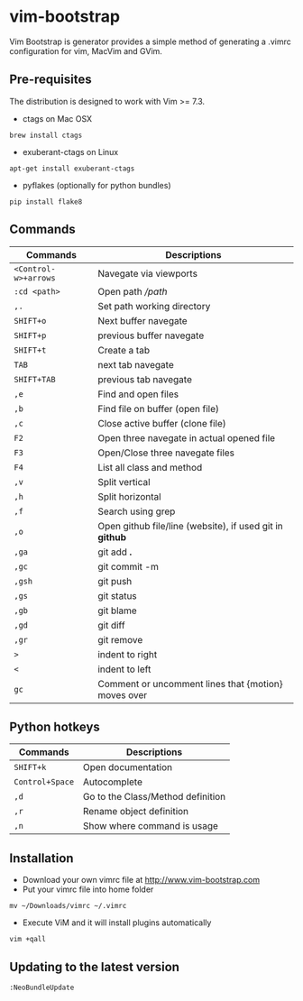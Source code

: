 # vim-bootstrap

Vim Bootstrap is generator provides a simple method of generating a .vimrc configuration for vim, MacVim and GVim.

## Pre-requisites

The distribution is designed to work with Vim >= 7.3.

* ctags on Mac OSX
```
brew install ctags
```
* exuberant-ctags on Linux
```
apt-get install exuberant-ctags
```
* pyflakes (optionally for python bundles)
```
pip install flake8
```

## Commands

Commands | Descriptions
--- | ---
`<Control-w>+arrows` | Navegate via viewports
`:cd <path>` | Open path */path*
`,.` | Set path working directory
`SHIFT+o` | Next buffer navegate
`SHIFT+p` | previous buffer navegate
`SHIFT+t` | Create a tab
`TAB` | next tab navegate
`SHIFT+TAB` | previous tab navegate
`,e` | Find and open files
`,b` | Find file on buffer (open file)
`,c` | Close active buffer (clone file)
`F2`  | Open three navegate in actual opened file
`F3`  | Open/Close three navegate files
`F4` | List all class and method
`,v` | Split vertical
`,h` | Split horizontal
`,f` | Search using grep
`,o` | Open github file/line (website), if used git in **github**
`,ga` | git add **.**
`,gc` | git commit -m
`,gsh` | git push
`,gs` | git status
`,gb` | git blame
`,gd` | git diff
`,gr` | git remove
`>` | indent to right
`<` | indent to left
`gc` | Comment or uncomment lines that {motion} moves over

## Python hotkeys

Commands | Descriptions
--- | ---
`SHIFT+k` | Open documentation
`Control+Space` | Autocomplete
`,d` | Go to the Class/Method definition
`,r` | Rename object definition
`,n` | Show where command is usage

## Installation

* Download your own vimrc file at http://www.vim-bootstrap.com
* Put your vimrc file into home folder
```
mv ~/Downloads/vimrc ~/.vimrc
```
* Execute ViM and it will install plugins automatically
```
vim +qall
```

## Updating to the latest version

    :NeoBundleUpdate
